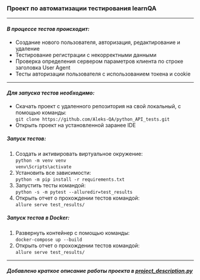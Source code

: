 <h3 tabindex="-1" dir="auto">Проект по автоматизации тестирования learnQA</h3>
<hr>
<h4 dir="auto"><em>В процессе тестов происходит:</em></h4>
<ul>
    <li>Создание нового пользователя, авторизация, редактирование и удаление</li>
    <li>Тестирование регистрации с некорректными данными</li>
    <li>Проверка определения сервером параметров клиента по строке заголовка User Agent</li>
     <li>Тесты авторизации пользователя с использованием токена и cookie</li>
</ul>
<hr>
<h4 dir="auto"><em>Для запуска тестов необходимо:</em></h4>
<ul>
     <li>Скачать проект с удаленного репозитория на свой локальный, с помощью команды:<br>     <code>git clone https://github.com/Aleks-QA/python_API_tests.git</code></li>
     <li>Открыть проект на установленной заранее IDE</li>
</ul>  

<h5><em>Запуск тестов:</em></h5>
<ol>
     <li>Создать и активировать виртуальное окружение:<br><code>python -m venv venv</code><br>
     <code>venv\Scripts\activate</code></li>
     <li>Установить все зависимости: <br>          <code>python -m pip install -r requirements.txt</code> </li>
     <li>Запустить тесты командой:<br><code>python -s -m pytest --alluredir=test_results</code> </li>
     <li>Открыть отчет о прохождении тестов командой:<br>          <code>allure serve test_results/ </code></li>
</ol>

<h5><em>Запуск тестов в Docker:</em></h5>
<ol>
    <li>Развернуть контейнер с помощью команды:<br><code>docker-compose up --build</code></li>
    <li>Открыть отчет о прохождении тестов командой:<br>          <code>allure serve test_results/ </code></li>
</ol>
<hr>          
<h5>Добавлено краткое описание работы проекта в <a href="https://github.com/Aleks-QA/python_API_tests/blob/main/project_description.py" target="_blank">project_description.py</a></h5>
